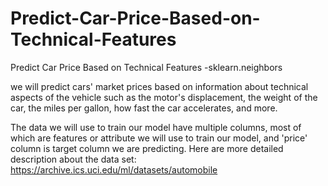 # Predict-Car-Price-Based-on-Technical-Features
Predict Car Price Based on Technical Features -sklearn.neighbors


we will predict cars' market prices based on information about technical aspects of the vehicle such as the motor's displacement, the weight of the car, the miles per gallon, how fast the car accelerates, and more.

The data we will use to train our model have multiple columns, most of which are features or attribute we will use to train our model, and 'price' column is target column we are predicting. Here are more detailed description about the data set: https://archive.ics.uci.edu/ml/datasets/automobile

